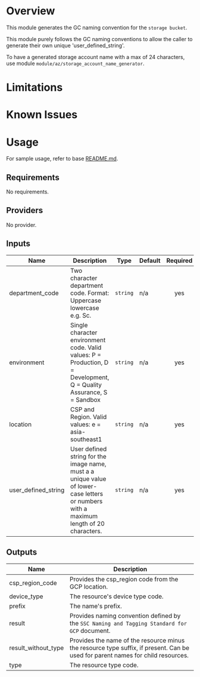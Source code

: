 # Overview
This module generates the GC naming convention for the `storage bucket`.

This module purely follows the GC naming conventions to allow the caller to
generate their own unique 'user_defined_string'.

To have a generated storage account name with a max of 24 characters, use
module `module/az/storage_account_name_generator`.

# Limitations

# Known Issues

# Usage
For sample usage, refer to base [README.md](../../../README.md).

<!-- BEGINNING OF PRE-COMMIT-TERRAFORM DOCS HOOK -->
## Requirements

No requirements.

## Providers

No provider.

## Inputs

| Name | Description | Type | Default | Required |
|------|-------------|------|---------|:--------:|
| department\_code | Two character department code. Format: Uppercase lowercase e.g. Sc. | `string` | n/a | yes |
| environment | Single character environment code. Valid values: P = Production, D = Development, Q = Quality Assurance, S = Sandbox | `string` | n/a | yes |
| location | CSP and Region. Valid values: e = asia-southeast1 | `string` | n/a | yes |
| user\_defined\_string | User defined string for the image name, must a a unique value of lower-case letters or numbers with a maximum length of 20 characters. | `string` | n/a | yes |

## Outputs

| Name | Description |
|------|-------------|
| csp\_region\_code | Provides the csp\_region code from the GCP location. |
| device\_type | The resource's device type code. |
| prefix | The name's prefix. |
| result | Provides naming convention defined by the `SSC Naming and Tagging Standard for GCP` document. |
| result\_without\_type | Provides the name of the resource minus the resource type suffix, if present. Can be used for parent names for child resources. |
| type | The resource type code. |

<!-- END OF PRE-COMMIT-TERRAFORM DOCS HOOK -->
